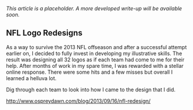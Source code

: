*This article is a placeholder. A more developed write-up will be available soon.*

## NFL Logo Redesigns

As a way to survive the 2013 NFL offseason and after a successful attempt earlier on, I decided to fully invest in developing my illustrative skills. The result was designing all 32 logos as if each team had come to me for their help. After months of work in my spare time, I was rewarded with a stellar online response. There were some hits and a few misses but overall I learned a helluva lot.

Dig through each team to look into how I came to the design that I did.

http://www.ospreydawn.com/blog/2013/09/16/nfl-redesign/
